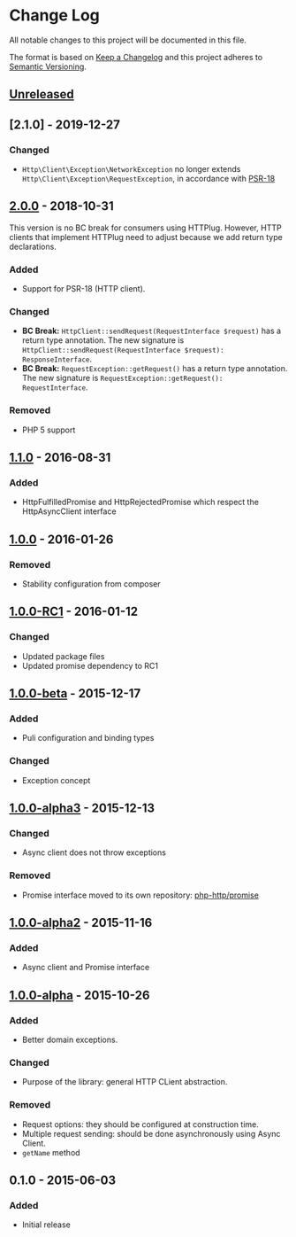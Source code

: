 # Change Log


All notable changes to this project will be documented in this file.

The format is based on [Keep a Changelog](https://keepachangelog.com/en/1.0.0/)
and this project adheres to [Semantic Versioning](https://semver.org/spec/v2.0.0.html).


## [Unreleased]

## [2.1.0] - 2019-12-27

### Changed

- `Http\Client\Exception\NetworkException` no longer extends `Http\Client\Exception\RequestException`,
  in accordance with [PSR-18](https://www.php-fig.org/psr/psr-18/)

## [2.0.0] - 2018-10-31

This version is no BC break for consumers using HTTPlug. However, HTTP clients that
implement HTTPlug need to adjust because we add return type declarations.

### Added

- Support for PSR-18 (HTTP client).

### Changed

- **BC Break:** `HttpClient::sendRequest(RequestInterface $request)` has a return type annotation. The new
signature is `HttpClient::sendRequest(RequestInterface $request): ResponseInterface`.
- **BC Break:** `RequestException::getRequest()` has a return type annotation. The new
signature is `RequestException::getRequest(): RequestInterface`.

### Removed

- PHP 5 support


## [1.1.0] - 2016-08-31

### Added

- HttpFulfilledPromise and HttpRejectedPromise which respect the HttpAsyncClient interface


## [1.0.0] - 2016-01-26

### Removed

- Stability configuration from composer


## [1.0.0-RC1] - 2016-01-12

### Changed

- Updated package files
- Updated promise dependency to RC1


## [1.0.0-beta] - 2015-12-17

### Added

- Puli configuration and binding types

### Changed

- Exception concept


## [1.0.0-alpha3] - 2015-12-13

### Changed

- Async client does not throw exceptions

### Removed

- Promise interface moved to its own repository: [php-http/promise](https://github.com/php-http/promise)


## [1.0.0-alpha2] - 2015-11-16

### Added

- Async client and Promise interface


## [1.0.0-alpha] - 2015-10-26

### Added

- Better domain exceptions.

### Changed

- Purpose of the library: general HTTP CLient abstraction.

### Removed

- Request options: they should be configured at construction time.
- Multiple request sending: should be done asynchronously using Async Client.
- `getName` method


## 0.1.0 - 2015-06-03

### Added

- Initial release


[Unreleased]: https://github.com/php-http/httplug/compare/v2.0.0...HEAD
[2.0.0]: https://github.com/php-http/httplug/compare/v1.1.0...HEAD
[1.1.0]: https://github.com/php-http/httplug/compare/v1.0.0...v1.1.0
[1.0.0]: https://github.com/php-http/httplug/compare/v1.0.0-RC1...v1.0.0
[1.0.0-RC1]: https://github.com/php-http/httplug/compare/v1.0.0-beta...v1.0.0-RC1
[1.0.0-beta]: https://github.com/php-http/httplug/compare/v1.0.0-alpha3...v1.0.0-beta
[1.0.0-alpha3]: https://github.com/php-http/httplug/compare/v1.0.0-alpha2...v1.0.0-alpha3
[1.0.0-alpha2]: https://github.com/php-http/httplug/compare/v1.0.0-alpha...v1.0.0-alpha2
[1.0.0-alpha]: https://github.com/php-http/httplug/compare/v0.1.0...v1.0.0-alpha

